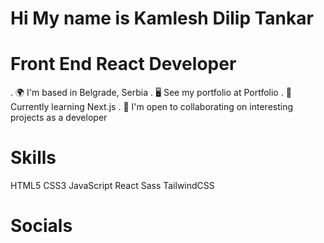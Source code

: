 # Hi My name is Kamlesh Dilip Tankar

#  Front End React Developer

. 🌍  I'm based in Belgrade, Serbia
. 🖥️  See my portfolio at Portfolio
. 🧠  Currently learning Next.js
. 🤝  I'm open to collaborating on interesting projects as a developer

# Skills

HTML5   CSS3   JavaScript   React   Sass   TailwindCSS

# Socials

